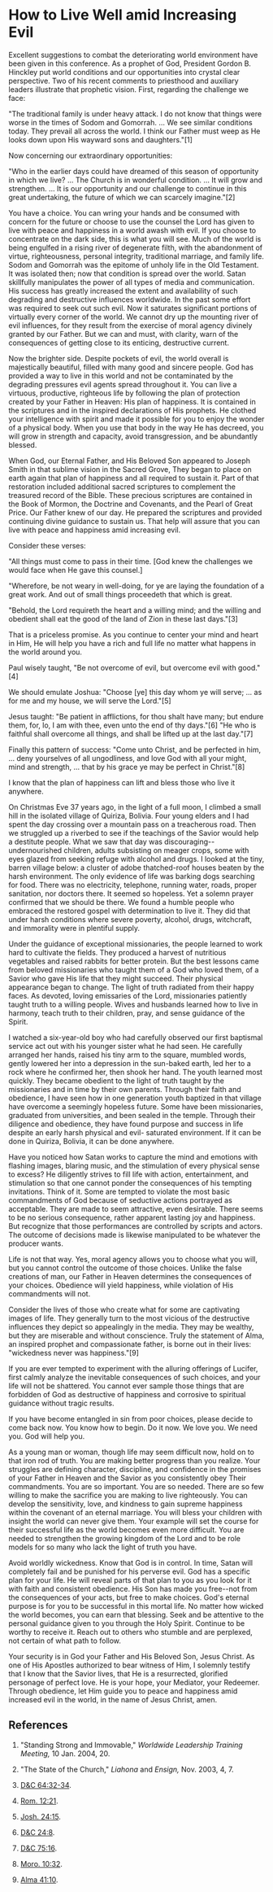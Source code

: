 # How to Live Well amid Increasing Evil

Excellent suggestions to combat the deteriorating world environment have been
given in this conference. As a prophet of God, President Gordon B. Hinckley
put world conditions and our opportunities into crystal clear perspective. Two
of his recent comments to priesthood and auxiliary leaders illustrate that
prophetic vision. First, regarding the challenge we face:

"The traditional family is under heavy attack. I do not know that things were
worse in the times of Sodom and Gomorrah. ... We see similar conditions today.
They prevail all across the world. I think our Father must weep as He looks
down upon His wayward sons and daughters."[1]

Now concerning our extraordinary opportunities:

"Who in the earlier days could have dreamed of this season of opportunity in
which we live? ... The Church is in wonderful condition. ... It will grow and
strengthen. ... It is our opportunity and our challenge to continue in this
great undertaking, the future of which we can scarcely imagine."[2]

You have a choice. You can wring your hands and be consumed with concern for
the future or choose to use the counsel the Lord has given to live with peace
and happiness in a world awash with evil. If you choose to concentrate on the
dark side, this is what you will see. Much of the world is being engulfed in a
rising river of degenerate filth, with the abandonment of virtue,
righteousness, personal integrity, traditional marriage, and family life.
Sodom and Gomorrah was the epitome of unholy life in the Old Testament. It was
isolated then; now that condition is spread over the world. Satan skillfully
manipulates the power of all types of media and communication. His success has
greatly increased the extent and availability of such degrading and
destructive influences worldwide. In the past some effort was required to seek
out such evil. Now it saturates significant portions of virtually every corner
of the world. We cannot dry up the mounting river of evil influences, for they
result from the exercise of moral agency divinely granted by our Father. But
we can and must, with clarity, warn of the consequences of getting close to
its enticing, destructive current.

Now the brighter side. Despite pockets of evil, the world overall is
majestically beautiful, filled with many good and sincere people. God has
provided a way to live in this world and not be contaminated by the degrading
pressures evil agents spread throughout it. You can live a virtuous,
productive, righteous life by following the plan of protection created by your
Father in Heaven: His plan of happiness. It is contained in the scriptures and
in the inspired declarations of His prophets. He clothed your intelligence
with spirit and made it possible for you to enjoy the wonder of a physical
body. When you use that body in the way He has decreed, you will grow in
strength and capacity, avoid transgression, and be abundantly blessed.

When God, our Eternal Father, and His Beloved Son appeared to Joseph Smith in
that sublime vision in the Sacred Grove, They began to place on earth again
that plan of happiness and all required to sustain it. Part of that
restoration included additional sacred scriptures to complement the treasured
record of the Bible. These precious scriptures are contained in the Book of
Mormon, the Doctrine and Covenants, and the Pearl of Great Price. Our Father
knew of our day. He prepared the scriptures and provided continuing divine
guidance to sustain us. That help will assure that you can live with peace and
happiness amid increasing evil.

Consider these verses:

"All things must come to pass in their time. [God knew the challenges we would
face when He gave this counsel.]

"Wherefore, be not weary in well-doing, for ye are laying the foundation of a
great work. And out of small things proceedeth that which is great.

"Behold, the Lord requireth the heart and a willing mind; and the willing and
obedient shall eat the good of the land of Zion in these last days."[3]

That is a priceless promise. As you continue to center your mind and heart in
Him, He will help you have a rich and full life no matter what happens in the
world around you.

Paul wisely taught, "Be not overcome of evil, but overcome evil with good."[4]

We should emulate Joshua: "Choose [ye] this day whom ye will serve; ... as for
me and my house, we will serve the Lord."[5]

Jesus taught: "Be patient in afflictions, for thou shalt have many; but endure
them, for, lo, I am with thee, even unto the end of thy days."[6] "He who is
faithful shall overcome all things, and shall be lifted up at the last
day."[7]

Finally this pattern of success: "Come unto Christ, and be perfected in him, ...
deny yourselves of all ungodliness, and love God with all your might, mind and
strength, ... that by his grace ye may be perfect in Christ."[8]

I know that the plan of happiness can lift and bless those who live it
anywhere.

On Christmas Eve 37 years ago, in the light of a full moon, I climbed a small
hill in the isolated village of Quiriza, Bolivia. Four young elders and I had
spent the day crossing over a mountain pass on a treacherous road. Then we
struggled up a riverbed to see if the teachings of the Savior would help a
destitute people. What we saw that day was discouraging--undernourished
children, adults subsisting on meager crops, some with eyes glazed from
seeking refuge with alcohol and drugs. I looked at the tiny, barren village
below: a cluster of adobe thatched-roof houses beaten by the harsh
environment. The only evidence of life was barking dogs searching for food.
There was no electricity, telephone, running water, roads, proper sanitation,
nor doctors there. It seemed so hopeless. Yet a solemn prayer confirmed that
we should be there. We found a humble people who embraced the restored gospel
with determination to live it. They did that under harsh conditions where
severe poverty, alcohol, drugs, witchcraft, and immorality were in plentiful
supply.

Under the guidance of exceptional missionaries, the people learned to work
hard to cultivate the fields. They produced a harvest of nutritious vegetables
and raised rabbits for better protein. But the best lessons came from beloved
missionaries who taught them of a God who loved them, of a Savior who gave His
life that they might succeed. Their physical appearance began to change. The
light of truth radiated from their happy faces. As devoted, loving emissaries
of the Lord, missionaries patiently taught truth to a willing people. Wives
and husbands learned how to live in harmony, teach truth to their children,
pray, and sense guidance of the Spirit.

I watched a six-year-old boy who had carefully observed our first baptismal
service act out with his younger sister what he had seen. He carefully
arranged her hands, raised his tiny arm to the square, mumbled words, gently
lowered her into a depression in the sun-baked earth, led her to a rock where
he confirmed her, then shook her hand. The youth learned most quickly. They
became obedient to the light of truth taught by the missionaries and in time
by their own parents. Through their faith and obedience, I have seen how in
one generation youth baptized in that village have overcome a seemingly
hopeless future. Some have been missionaries, graduated from universities, and
been sealed in the temple. Through their diligence and obedience, they have
found purpose and success in life despite an early harsh physical and evil-
saturated environment. If it can be done in Quiriza, Bolivia, it can be done
anywhere.

Have you noticed how Satan works to capture the mind and emotions with
flashing images, blaring music, and the stimulation of every physical sense to
excess? He diligently strives to fill life with action, entertainment, and
stimulation so that one cannot ponder the consequences of his tempting
invitations. Think of it. Some are tempted to violate the most basic
commandments of God because of seductive actions portrayed as acceptable. They
are made to seem attractive, even desirable. There seems to be no serious
consequence, rather apparent lasting joy and happiness. But recognize that
those performances are controlled by scripts and actors. The outcome of
decisions made is likewise manipulated to be whatever the producer wants.

Life is not that way. Yes, moral agency allows you to choose what you will,
but you cannot control the outcome of those choices. Unlike the false
creations of man, our Father in Heaven determines the consequences of your
choices. Obedience will yield happiness, while violation of His commandments
will not.

Consider the lives of those who create what for some are captivating images of
life. They generally turn to the most vicious of the destructive influences
they depict so appealingly in the media. They may be wealthy, but they are
miserable and without conscience. Truly the statement of Alma, an inspired
prophet and compassionate father, is borne out in their lives: "wickedness
never was happiness."[9]

If you are ever tempted to experiment with the alluring offerings of Lucifer,
first calmly analyze the inevitable consequences of such choices, and your
life will not be shattered. You cannot ever sample those things that are
forbidden of God as destructive of happiness and corrosive to spiritual
guidance without tragic results.

If you have become entangled in sin from poor choices, please decide to come
back now. You know how to begin. Do it now. We love you. We need you. God will
help you.

As a young man or woman, though life may seem difficult now, hold on to that
iron rod of truth. You are making better progress than you realize. Your
struggles are defining character, discipline, and confidence in the promises
of your Father in Heaven and the Savior as you consistently obey Their
commandments. You are so important. You are so needed. There are so few
willing to make the sacrifice you are making to live righteously. You can
develop the sensitivity, love, and kindness to gain supreme happiness within
the covenant of an eternal marriage. You will bless your children with insight
the world can never give them. Your example will set the course for their
successful life as the world becomes even more difficult. You are needed to
strengthen the growing kingdom of the Lord and to be role models for so many
who lack the light of truth you have.

Avoid worldly wickedness. Know that God is in control. In time, Satan will
completely fail and be punished for his perverse evil. God has a specific plan
for your life. He will reveal parts of that plan to you as you look for it
with faith and consistent obedience. His Son has made you free--not from the
consequences of your acts, but free to make choices. God's eternal purpose is
for you to be successful in this mortal life. No matter how wicked the world
becomes, you can earn that blessing. Seek and be attentive to the personal
guidance given to you through the Holy Spirit. Continue to be worthy to
receive it. Reach out to others who stumble and are perplexed, not certain of
what path to follow.

Your security is in God your Father and His Beloved Son, Jesus Christ. As one
of His Apostles authorized to bear witness of Him, I solemnly testify that I
know that the Savior lives, that He is a resurrected, glorified personage of
perfect love. He is your hope, your Mediator, your Redeemer. Through
obedience, let Him guide you to peace and happiness amid increased evil in the
world, in the name of Jesus Christ, amen.

## References

  1. "Standing Strong and Immovable," _Worldwide Leadership Training Meeting,_ 10 Jan. 2004, 20.

  2. "The State of the Church," _Liahona_ and _Ensign,_ Nov. 2003, 4, 7.

  3. [D&amp;C 64:32-34](https://www.lds.org/scriptures/dc-testament/dc/64.32-34?lang=eng#31).

  4. [Rom. 12:21](https://www.lds.org/scriptures/nt/rom/12.21?lang=eng#20).

  5. [Josh. 24:15](https://www.lds.org/scriptures/ot/josh/24.15?lang=eng#14).

  6. [D&amp;C 24:8](https://www.lds.org/scriptures/dc-testament/dc/24.8?lang=eng#7).

  7. [D&amp;C 75:16](https://www.lds.org/scriptures/dc-testament/dc/75.16?lang=eng#15).

  8. [Moro. 10:32](https://www.lds.org/scriptures/bofm/moro/10.32?lang=eng#31).

  9. [Alma 41:10](https://www.lds.org/scriptures/bofm/alma/41.10?lang=eng#9).

